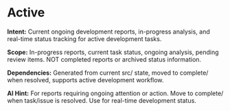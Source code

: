 # Active

**Intent:** Current ongoing development reports, in-progress analysis, and real-time status tracking for active development tasks.

**Scope:** In-progress reports, current task status, ongoing analysis, pending review items. NOT completed reports or archived status information.

**Dependencies:** Generated from current src/ state, moved to complete/ when resolved, supports active development workflow.

**AI Hint:** For reports requiring ongoing attention or action. Move to complete/ when task/issue is resolved. Use for real-time development status.